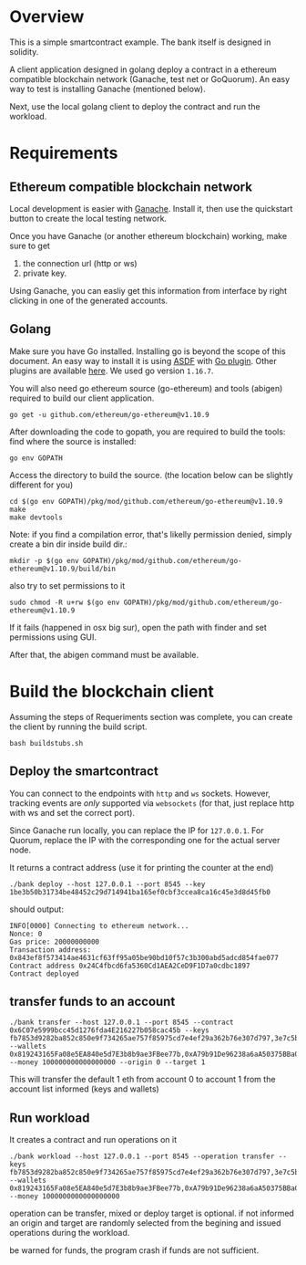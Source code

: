 # Overview
This is a simple smartcontract example.
The bank itself is designed in solidity.

A client application designed in golang deploy a contract in a ethereum compatible blockchain network (Ganache, test net or GoQuorum). An easy way to test is installing Ganache (mentioned below).

Next, use the local golang client to deploy the contract
and run the workload.

# Requirements
## Ethereum compatible blockchain network
Local development is easier with [Ganache](https://www.trufflesuite.com/ganache). Install it, then use the quickstart button
to create the local testing network. 

Once you have Ganache (or another ethereum blockchain) working, make sure to get 

1. the connection url (http or ws) 
2. private key.

Using Ganache, you can easliy get this information from interface by right clicking in one of the generated accounts.


## Golang
Make sure you have Go installed. Installing go is beyond the scope of this document. 
An easy way to install it is using [ASDF](https://asdf-vm.com/) with [Go plugin](https://github.com/kennyp/asdf-golang). Other plugins are available [here](https://github.com/asdf-vm/asdf-plugins).
We used go version `1.16.7`. 

You will also need go ethereum source (go-ethereum) and tools (abigen) required to build our client application.

```
go get -u github.com/ethereum/go-ethereum@v1.10.9
```

After downloading the code to gopath, you are required to build the tools:
find where the source is installed:
```
go env GOPATH
```
Access the directory to build the source. (the location below can be slightly different for you)
```
cd $(go env GOPATH)/pkg/mod/github.com/ethereum/go-ethereum@v1.10.9
make
make devtools
```

Note: if you find a compilation error, that's likelly permission denied, simply create a bin dir inside build dir.:
```
mkdir -p $(go env GOPATH)/pkg/mod/github.com/ethereum/go-ethereum@v1.10.9/build/bin
```
also try to set permissions to it
```
sudo chmod -R u+rw $(go env GOPATH)/pkg/mod/github.com/ethereum/go-ethereum@v1.10.9 
```
If it fails (happened in osx big sur), open the path with finder and set permissions using GUI.

After that, the abigen command must be available.


# Build the blockchain client
Assuming the steps of Requeriments section was complete, you can create the client by running the build script.

```
bash buildstubs.sh
```
## Deploy the smartcontract
You can connect to the endpoints with `http` and `ws` sockets. However, tracking events are *only* supported via `websockets` (for that, just replace http with ws and set the correct port). 

Since Ganache run locally, you can replace the IP for `127.0.0.1`.
For Quorum, replace the IP with the corresponding one for the actual server node. 

It returns a contract address (use it for printing the counter at the end)
```
./bank deploy --host 127.0.0.1 --port 8545 --key 1be3b50b31734be48452c29d714941ba165ef0cbf3ccea8ca16c45e3d8d45fb0
```
should output:
```
INFO[0000] Connecting to ethereum network...
Nonce: 0
Gas price: 20000000000
Transaction address: 0x843ef8f573414ae4631cf63ff95a05be90bd10f57c3b300abd5adcd854fae077
Contract address 0x24C4fbcd6fa5360Cd1AEA2CeD9F1D7a0cdbc1897
Contract deployed
```

## transfer funds to an account
```
./bank transfer --host 127.0.0.1 --port 8545 --contract 0x6C07e5999bcc45d1276fda4E216227b058cac45b --keys fb7853d9282ba852c850e9f734265ae757f85975cd7e4ef29a362b76e307d797,3e7c5b66041123f0327822100c3a242ad69a9b310381e43dda850226d3e3dca8,50b61c0564bb8a752530290ab908aed7fa1875676256f6b86aebedde6e69c5d0 --wallets 0x819243165Fa08e5EA840e5d7E3b8b9ae3FBee77b,0xA79b91De96238a6aA50375BBa01BCD3D82a9A7DE,0x23635FFeDd962b932342C48C444955806E3EFE22  --money 100000000000000000 --origin 0 --target 1

```
This will transfer the default 1 eth from account 0 to account 1 from the account list informed (keys and wallets)

## Run workload
It creates a contract and run operations on it
```
./bank workload --host 127.0.0.1 --port 8545 --operation transfer --keys fb7853d9282ba852c850e9f734265ae757f85975cd7e4ef29a362b76e307d797,3e7c5b66041123f0327822100c3a242ad69a9b310381e43dda850226d3e3dca8,50b61c0564bb8a752530290ab908aed7fa1875676256f6b86aebedde6e69c5d0 --wallets 0x819243165Fa08e5EA840e5d7E3b8b9ae3FBee77b,0xA79b91De96238a6aA50375BBa01BCD3D82a9A7DE,0x23635FFeDd962b932342C48C444955806E3EFE22 --money 1000000000000000000
```

operation can be transfer, mixed or deploy
target is optional. if not informed an origin and target are randomly selected
from the begining and issued operations during the workload.

be warned for funds, the program crash if funds are not sufficient.

